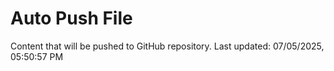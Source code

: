 # Auto Push File

Content that will be pushed to GitHub repository.
Last updated: 07/05/2025, 05:50:57 PM